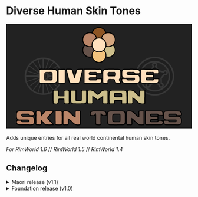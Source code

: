 # Diverse Human Skin Tones

![Diverse Human Skin Tones mod art](https://raw.githubusercontent.com/20-Four-Systems/rimworld-mods/master/images/diversehumanskintones.png)

Adds unique entries for all real world continental human skin tones.

*For RimWorld 1.6* // *RimWorld 1.5* // *RimWorld 1.4*

## Changelog

<details>
	<summary>Maori release (v1.1)</summary>

- Added an additional real world skin colour - Polynesian, for a total of 8.
- Modified South Asian (Indian) skin colour.
- Fixed order of gene priority in all real world skin colours.

</details>

<details>
	<summary>Foundation release (v1.0)</summary>

Added 7 real world skin colours:
- Northern European
- Southern European (Mediterranean)
- West Asian (Arabian)
- East Asian
- South Asian (Indian)
- North African (Levantine)
- Southern African

</details>
